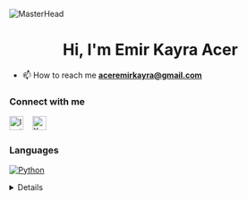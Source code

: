 ![MasterHead](https://art.pixilart.com/16c3630a9147a08.gif)
<h1 align="center">Hi, I'm Emir Kayra Acer</h1>

- 📫 How to reach me **aceremirkayra@gmail.com**

### Connect with me
<p align="left">
  <a href="https://instagram.com/KULLANICI_ADIN" target="_blank" style="text-decoration:none;">
    <img src="https://cdn.jsdelivr.net/gh/simple-icons/simple-icons/icons/instagram.svg" alt="Instagram" width="25" height="25"/>
  </a>
  &nbsp;&nbsp;
  <a href="https://x.com/KULLANICI_ADIN" target="_blank" style="text-decoration:none;">
    <img src="https://cdn.jsdelivr.net/gh/simple-icons/simple-icons/icons/x.svg" alt="X" width="25" height="25"/>
  </a>
</p>

### Languages 
 [![Python](https://img.shields.io/badge/python-black?style=for-the-badge&logo=python)](https://github.com/Fronarr) 
<details> 
 
 <p align="center"> 
   <a href="https://github.com/Fronarr"> 
     <img src="http://github-profile-summary-cards.vercel.app/api/cards/profile-details?username=Fronarr&theme=transparent" /> 
   </a> 
   <a href="https://github.com/Fronarr"> 
     <img  

  <a href="https://github.com/Fronarr"> 
     <img src="https://github-readme-streak-stats.herokuapp.com/?user=Fronarr&hide_border=true&card_width=338&theme=transparent" /> 
   </a> 
   <a href="https://github.com/Fronarr"> 
     <img src="http://github-profile-summary-cards.vercel.app/api/cards/stats?username=Fronarr&theme=transparent" /> 
   </a>

 



   


